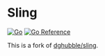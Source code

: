 # Sling

[![Go](https://github.com/make-go-great/sling/workflows/Go/badge.svg?branch=main)](https://github.com/make-go-great/sling/actions)
[![Go Reference](https://pkg.go.dev/badge/github.com/make-go-great/sling.svg)](https://pkg.go.dev/github.com/make-go-great/sling)

This is a fork of [dghubble/sling](https://github.com/dghubble/sling).
